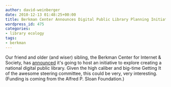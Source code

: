 ```yaml
---
author: david-weinberger
date: 2010-12-13 01:48:25+00:00
title: Berkman Center Announces Digital Public Library Planning Initiative
wordpress_id: 475
categories:
- library ecology
tags:
- berkman
---
```


Our friend and older (and wiser) sibling, the Berkman Center for Internet & Society, has [announced](http://cyber.law.harvard.edu/newsroom/digital_public_library) it's going to host an initiative to explore creating a national digital public library. Given the high caliber and big-time Getting It of  the awesome steering committee, this could be very, very interesting. (Funding is coming from the Alfred P. Sloan Foundation.)

